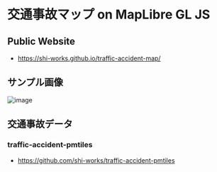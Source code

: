 # 交通事故マップ on MapLibre GL JS
## Public Website
- https://shi-works.github.io/traffic-accident-map/

## サンプル画像
![image](https://user-images.githubusercontent.com/71203808/227756339-943c5006-102e-4c1e-9ff7-f9c5318571a3.png)

## 交通事故データ
### traffic-accident-pmtiles
- https://github.com/shi-works/traffic-accident-pmtiles
